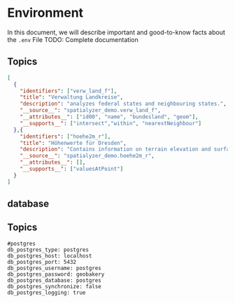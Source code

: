 # Environment
In this document, we will describe important and good-to-know facts about the `.env` File
TODO: Complete documentation

## Topics

```json
[
  {
    "identifiers": ["verw_land_f"],
    "title": "Verwaltung Landkreise",
    "description": "analyzes federal states and neighbouring states.",
    "__source__": "spatialyzer_demo.verw_land_f",
    "__attributes__": ["id00", "name", "bundesland", "geom"],
    "__supports__": ["intersect","within", "nearestNeighbour"]
  },{
    "identifiers": ["hoehe2m_r"],
    "title": "Höhenwerte für Dresden",
    "description": "Contains information on terrain elevation and surface elevation in Saxony.",
    "__source__": "spatialyzer_demo.hoehe2m_r",
    "__attributes__": [],
    "__supports__": ["valuesAtPoint"]
  }
]
```

## database
## Topics

```text
#postgres
db_postgres_type: postgres 
db_postgres_host: localhost
db_postgres_port: 5432
db_postgres_username: postgres
db_postgres_password: geobakery
db_postgres_database: postgres
db_postgres_synchronize: false
db_postgres_logging: true
```